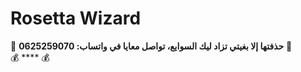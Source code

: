 # Rosetta Wizard

💬 **حذفتها إلا بغيتي تزاد ليك السوايع، تواصل معايا في واتساب: 0625259070** 💬  
💰 \*\*\*\* 💰


